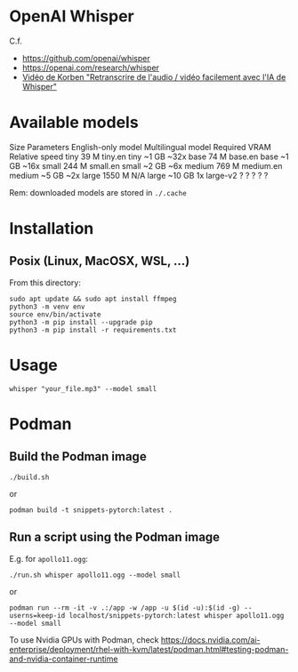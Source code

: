 # OpenAI Whisper

C.f.

- https://github.com/openai/whisper
- https://openai.com/research/whisper
- [Vidéo de Korben "Retranscrire de l'audio / vidéo facilement avec l'IA de Whisper"](https://www.youtube.com/watch?v=3AhOl2q-TW4)


# Available models

Size     Parameters  English-only model  Multilingual model  Required VRAM   Relative speed
tiny     39 M        tiny.en             tiny                ~1 GB           ~32x
base     74 M        base.en             base                ~1 GB           ~16x
small    244 M       small.en            small               ~2 GB           ~6x
medium   769 M       medium.en           medium              ~5 GB           ~2x
large    1550 M      N/A                 large               ~10 GB          1x
large-v2 ?           ?                   ?                   ?               ?

Rem: downloaded models are stored in `./.cache`


# Installation

## Posix (Linux, MacOSX, WSL, ...)

From this directory:

```
sudo apt update && sudo apt install ffmpeg
python3 -m venv env
source env/bin/activate
python3 -m pip install --upgrade pip
python3 -m pip install -r requirements.txt
```

# Usage

```
whisper "your_file.mp3" --model small
```

# Podman

## Build the Podman image

```
./build.sh
```

or

```
podman build -t snippets-pytorch:latest .
```

## Run a script using the Podman image

E.g. for `apollo11.ogg`:

```
./run.sh whisper apollo11.ogg --model small
```

or 

```
podman run --rm -it -v .:/app -w /app -u $(id -u):$(id -g) --userns=keep-id localhost/snippets-pytorch:latest whisper apollo11.ogg --model small
```

To use Nvidia GPUs with Podman, check https://docs.nvidia.com/ai-enterprise/deployment/rhel-with-kvm/latest/podman.html#testing-podman-and-nvidia-container-runtime
